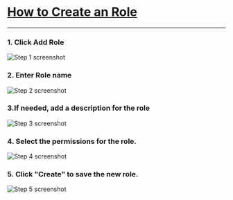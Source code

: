 # [How to Create an Role](https://app.tango.us/app/workflow/db11dd7b-5671-43ec-a28a-9a60e58453a2?utm_source=markdown&utm_medium=markdown&utm_campaign=workflow%20export%20links)



***





### 1. Click Add Role
![Step 1 screenshot](https://images.tango.us/workflows/db11dd7b-5671-43ec-a28a-9a60e58453a2/steps/fd51318f-abb9-40ef-9cbc-9b0673ad007f/04e9d60c-0e2f-46ce-9d55-d1f75dff312c.png?crop=focalpoint&fit=crop&fp-x=0.5000&fp-y=0.5000&w=1200&border=2%2CF4F2F7&border-radius=8%2C8%2C8%2C8&border-radius-inner=8%2C8%2C8%2C8&blend-align=bottom&blend-mode=normal&blend-x=0&blend-w=1200&blend64=aHR0cHM6Ly9pbWFnZXMudGFuZ28udXMvc3RhdGljL21hZGUtd2l0aC10YW5nby13YXRlcm1hcmstdjIucG5n&mark-x=755&mark-y=283&m64=aHR0cHM6Ly9pbWFnZXMudGFuZ28udXMvc3RhdGljL2JsYW5rLnBuZz9tYXNrPWNvcm5lcnMmYm9yZGVyPTMlMkNGRjc0NDImdz0zNTgmaD0xMzQmZml0PWNyb3AmY29ybmVyLXJhZGl1cz0xMA%3D%3D)


### 2. Enter  Role name
![Step 2 screenshot](https://images.tango.us/workflows/db11dd7b-5671-43ec-a28a-9a60e58453a2/steps/bc7b4f98-efb5-4b02-b71c-98b179b9c981/2c11e14a-9827-4dc9-b659-fb1eb5be1912.png?crop=focalpoint&fit=crop&fp-x=0.4650&fp-y=0.2269&fp-z=1.2730&w=1200&border=2%2CF4F2F7&border-radius=8%2C8%2C8%2C8&border-radius-inner=8%2C8%2C8%2C8&blend-align=bottom&blend-mode=normal&blend-x=0&blend-w=1200&blend64=aHR0cHM6Ly9pbWFnZXMudGFuZ28udXMvc3RhdGljL21hZGUtd2l0aC10YW5nby13YXRlcm1hcmstdjIucG5n&mark-x=217&mark-y=356&m64=aHR0cHM6Ly9pbWFnZXMudGFuZ28udXMvc3RhdGljL2JsYW5rLnBuZz9tYXNrPWNvcm5lcnMmYm9yZGVyPTQlMkNGRjc0NDImdz03NjYmaD0xNzgmZml0PWNyb3AmY29ybmVyLXJhZGl1cz0xMA%3D%3D)


### 3.If needed, add a description for the role
![Step 3 screenshot](https://images.tango.us/workflows/db11dd7b-5671-43ec-a28a-9a60e58453a2/steps/c75a5139-1d9e-4468-8b3d-1c781e35d70c/1dfb2b86-a2eb-446d-a35f-c742d04d6042.png?crop=focalpoint&fit=crop&fp-x=0.5000&fp-y=0.5000&w=1200&border=2%2CF4F2F7&border-radius=8%2C8%2C8%2C8&border-radius-inner=8%2C8%2C8%2C8&blend-align=bottom&blend-mode=normal&blend-x=0&blend-w=1200&blend64=aHR0cHM6Ly9pbWFnZXMudGFuZ28udXMvc3RhdGljL21hZGUtd2l0aC10YW5nby13YXRlcm1hcmstdjIucG5n&mark-x=257&mark-y=509&m64=aHR0cHM6Ly9pbWFnZXMudGFuZ28udXMvc3RhdGljL2JsYW5rLnBuZz9tYXNrPWNvcm5lcnMmYm9yZGVyPTMlMkNGRjc0NDImdz02MDEmaD0zNDEmZml0PWNyb3AmY29ybmVyLXJhZGl1cz0xMA%3D%3D)


### 4. Select the permissions for the role.
![Step 4 screenshot](https://images.tango.us/workflows/db11dd7b-5671-43ec-a28a-9a60e58453a2/steps/a052859b-ab90-4d30-8962-6428df945639/47c68ebc-08e0-42dd-bbf7-ab31a21d1536.png?crop=focalpoint&fit=crop&fp-x=0.5000&fp-y=0.5000&w=1200&border=2%2CF4F2F7&border-radius=8%2C8%2C8%2C8&border-radius-inner=8%2C8%2C8%2C8&blend-align=bottom&blend-mode=normal&blend-x=0&blend-w=1200&blend64=aHR0cHM6Ly9pbWFnZXMudGFuZ28udXMvc3RhdGljL21hZGUtd2l0aC10YW5nby13YXRlcm1hcmstdjIucG5n&mark-x=257&mark-y=1035&m64=aHR0cHM6Ly9pbWFnZXMudGFuZ28udXMvc3RhdGljL2JsYW5rLnBuZz9tYXNrPWNvcm5lcnMmYm9yZGVyPTMlMkNGRjc0NDImdz02NyZoPTY3JmZpdD1jcm9wJmNvcm5lci1yYWRpdXM9MTA%3D)


### 5. Click "Create" to save the new role.

![Step 5 screenshot](https://images.tango.us/workflows/db11dd7b-5671-43ec-a28a-9a60e58453a2/steps/7ac68d50-da60-4423-9422-680018ef02d9/97f4efed-ff86-42bb-949e-8a4173c3686b.png?crop=focalpoint&fit=crop&fp-x=0.5112&fp-y=0.5294&fp-z=1.0458&w=1200&border=2%2CF4F2F7&border-radius=8%2C8%2C8%2C8&border-radius-inner=8%2C8%2C8%2C8&blend-align=bottom&blend-mode=normal&blend-x=0&blend-w=1200&blend64=aHR0cHM6Ly9pbWFnZXMudGFuZ28udXMvc3RhdGljL21hZGUtd2l0aC10YW5nby13YXRlcm1hcmstdjIucG5n&mark-x=620&mark-y=1240&m64=aHR0cHM6Ly9pbWFnZXMudGFuZ28udXMvc3RhdGljL2JsYW5rLnBuZz9tYXNrPWNvcm5lcnMmYm9yZGVyPTQlMkNGRjc0NDImdz0yMzcmaD0xMjkmZml0PWNyb3AmY29ybmVyLXJhZGl1cz0xMA%3D%3D)
